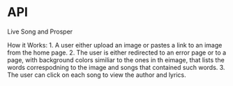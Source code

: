 # API

Live Song and Prosper

How it Works: 
    1. A user either upload an image or pastes a link to an image from the home page.
    2. The user is either redirected to an error page or to a page, with background colors similiar to the ones in th eimage, that lists the words correspodning to the image and songs that contained such words. 
    3. The user can click on each song to view the author and lyrics. 

